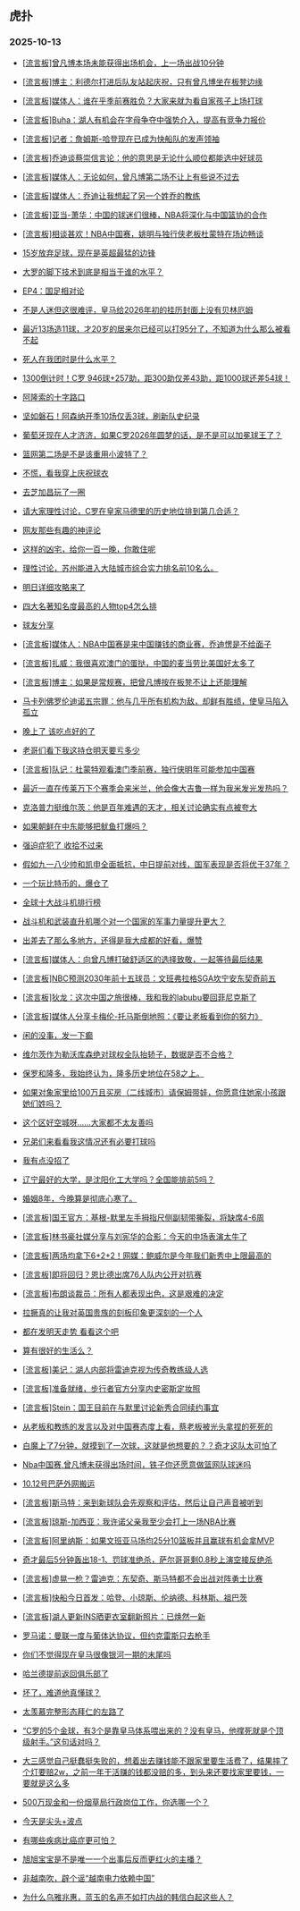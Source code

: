 ## 虎扑 
### 2025-10-13

+ [[流言板]曾凡博本场未能获得出场机会，上一场出战10分钟](https://bbs.hupu.com/635145461.html)

+ [[流言板]博主：利德尔打进后队友站起庆祝，只有曾凡博坐在板凳边缘](https://bbs.hupu.com/635145524.html)

+ [[流言板]媒体人：谁在乎季前赛胜负？大家来就为看自家孩子上场打球](https://bbs.hupu.com/635145066.html)

+ [[流言板]Buha：湖人有机会在字母争夺中强势介入，提高有竞争力报价](https://bbs.hupu.com/635145965.html)

+ [[流言板]记者：詹姆斯-哈登现在已成为快船队的发声领袖](https://bbs.hupu.com/635143844.html)

+ [[流言板]乔迪谈蔡崇信言论：他的意思是无论什么顺位都能选中好球员](https://bbs.hupu.com/635146018.html)

+ [[流言板]媒体人：无论如何，曾凡博第二场不让上有些说不过去](https://bbs.hupu.com/635145590.html)

+ [[流言板]媒体人：乔迪让我想起了另一个姓乔的教练](https://bbs.hupu.com/635145401.html)

+ [[流言板]亚当-萧华：中国的球迷们很棒，NBA将深化与中国篮协的合作](https://bbs.hupu.com/635143193.html)

+ [[流言板]相谈甚欢！NBA中国赛，姚明与独行侠老板杜蒙特在场边畅谈](https://bbs.hupu.com/635144645.html)

+ [15岁放弃足球，现在是英超最猛的边锋](https://bbs.hupu.com/635141152.html)

+ [大罗的脚下技术到底是相当于谁的水平？](https://bbs.hupu.com/635144549.html)

+ [EP4：国足相对论](https://bbs.hupu.com/635141126.html)

+ [不是人迷但这很难评，皇马给2026年初的挂历封面上没有贝林厄姆](https://bbs.hupu.com/635145141.html)

+ [最近13场造11球，才20岁的居来尔已经可以打95分了，不知道为什么那么被看不起](https://bbs.hupu.com/635144486.html)

+ [死人在我团时是什么水平？](https://bbs.hupu.com/635144823.html)

+ [1300倒计时！C罗 946球+257助，距300助仅差43助，距1000球还差54球！](https://bbs.hupu.com/635140812.html)

+ [阿隆索的十字路口](https://bbs.hupu.com/635143982.html)

+ [坚如磐石！阿森纳开季10场仅丢3球，刷新队史纪录](https://bbs.hupu.com/635140241.html)

+ [葡萄牙现在人才济济，如果C罗2026年圆梦的话，是不是可以加冕球王了？](https://bbs.hupu.com/635142040.html)

+ [篮网第二场是不是该重用小波特了？](https://bbs.hupu.com/635142929.html)

+ [不慌，看我穿上庆祝球衣](https://bbs.hupu.com/635146460.html)

+ [去芝加昌玩了一圈](https://bbs.hupu.com/635143509.html)

+ [请大家理性讨论，C罗在皇家马德里的历史地位排到第几合适？](https://bbs.hupu.com/635143780.html)

+ [网友那些有趣的神评论](https://bbs.hupu.com/635143443.html)

+ [这样的凶宅，给你一百一晚，你敢住呢](https://bbs.hupu.com/635145331.html)

+ [理性讨论，苏州能进入大陆城市综合实力排名前10名么。](https://bbs.hupu.com/635144952.html)

+ [明日详细攻略来了](https://bbs.hupu.com/635143666.html)

+ [四大名著知名度最高的人物top4怎么排](https://bbs.hupu.com/635145147.html)

+ [球友分享](https://bbs.hupu.com/635144777.html)

+ [[流言板]媒体人：NBA中国赛是来中国赚钱的商业赛，乔迪愣是不给面子](https://bbs.hupu.com/635147018.html)

+ [[流言板]扎威：我很喜欢澳门的蛋挞，中国的麦当劳比美国好太多了](https://bbs.hupu.com/635146855.html)

+ [[流言板]博主：如果是常规赛，把曾凡博按在板凳不让上还能理解](https://bbs.hupu.com/635147215.html)

+ [马卡列佛罗伦迪诺五宗罪：他与几乎所有机构为敌，却鲜有胜绩，使皇马陷入孤立](https://bbs.hupu.com/635146302.html)

+ [晚上了 该吃点好的了](https://bbs.hupu.com/635144873.html)

+ [老哥们看下我这持仓明天要亏多少](https://bbs.hupu.com/635146327.html)

+ [[流言板]队记：杜蒙特观看澳门季前赛，独行侠明年可能参加中国赛](https://bbs.hupu.com/635146882.html)

+ [最近一直在传莱万下个赛季会来米兰，他会像大吉鲁一样为我米发光发热吗？](https://bbs.hupu.com/635146073.html)

+ [克洛普力挺维尔茨：他是百年难遇的天才，相关讨论确实有点被夸大](https://bbs.hupu.com/635144753.html)

+ [如果朝鲜在中东能够把鱿鱼打爆吗？](https://bbs.hupu.com/635146906.html)

+ [强迫症犯了 收拾不过来](https://bbs.hupu.com/635144362.html)

+ [假如九一八少帅和凯申全面抵抗，中日提前对线，国军表现是否将优于37年？](https://bbs.hupu.com/635145441.html)

+ [一个玩比特币的，爆仓了](https://bbs.hupu.com/635145176.html)

+ [全球十大战斗机排行榜](https://bbs.hupu.com/635145339.html)

+ [战斗机和武装直升机哪个对一个国家的军事力量提升更大？](https://bbs.hupu.com/635145369.html)

+ [出差去了那么多地方，还得是我大成都的好看，爆赞](https://bbs.hupu.com/635145786.html)

+ [[流言板]媒体人：向曾凡博打破舒适区的选择致敬，一起等待最后结果](https://bbs.hupu.com/635146111.html)

+ [[流言板]NBC预测2030年前十五球员：文班弗拉格SGA坎宁安东契奇前五](https://bbs.hupu.com/635146621.html)

+ [[流言板]狄龙：这次中国之旅很棒，我和我的labubu要回菲尼克斯了](https://bbs.hupu.com/635146556.html)

+ [[流言板]媒体人分享卡梅伦-托马斯倒地照：《要让老板看到你的努力》](https://bbs.hupu.com/635147091.html)

+ [闲的没事，发一下癫](https://bbs.hupu.com/635142735.html)

+ [维尔茨作为勒沃库森绝对球权全队抬轿子，数据是否不合格？](https://bbs.hupu.com/635141874.html)

+ [保罗和隆多，我始终认为，隆多历史地位在58之上。](https://bbs.hupu.com/635146775.html)

+ [如果对象家里给100万且买房（二线城市）请保姆带娃，你愿意住她家小孩跟她们姓吗？](https://bbs.hupu.com/635147151.html)

+ [这个区好空城呀……大家都不太友善吗](https://bbs.hupu.com/635146988.html)

+ [兄弟们来看看我这情况还有必要打球吗](https://bbs.hupu.com/635148001.html)

+ [我有点没招了](https://bbs.hupu.com/635147871.html)

+ [辽宁最好的大学，是沈阳化工大学吗？全国能排前5吗？](https://bbs.hupu.com/635147851.html)

+ [婚姻8年，今晚算是彻底心寒了。](https://bbs.hupu.com/635147568.html)

+ [[流言板]国王官方：基根-默里左手拇指尺侧副韧带撕裂，将缺席4-6周](https://bbs.hupu.com/635148273.html)

+ [[流言板]林书豪社媒分享与刘宪华的合影：今天的中场表演太牛了](https://bbs.hupu.com/635147762.html)

+ [[流言板]两场均拿下6+2+2！网媒：鲍威尔是今年我们新秀中上限最高的](https://bbs.hupu.com/635146759.html)

+ [[流言板]即将回归？恩比德出席76人队内公开对抗赛](https://bbs.hupu.com/635148147.html)

+ [[流言板]布朗谈裁员：所有人都表现出色，这是艰难的决定](https://bbs.hupu.com/635147991.html)

+ [拉撅真的让我对英国贵族的刻板印象更深刻的一个人](https://bbs.hupu.com/635146678.html)

+ [都在发明天走势 看看这个吧](https://bbs.hupu.com/635147378.html)

+ [算有很好的生活么？](https://bbs.hupu.com/635147211.html)

+ [[流言板]美记：湖人内部将雷迪克视为传奇教练级人选](https://bbs.hupu.com/635148309.html)

+ [[流言板]准备就绪，步行者官方分享内史密斯定妆照](https://bbs.hupu.com/635147847.html)

+ [[流言板]Stein：国王目前在与默里讨论新秀合同续约事宜](https://bbs.hupu.com/635148369.html)

+ [从老板和教练的发言以及对中国赛态度上看，蔡老板被光头拿捏的死死的](https://bbs.hupu.com/635147587.html)

+ [白魔上了7分钟，就摸到了一次球，这就是他想要的？？奇才这队太可怕了](https://bbs.hupu.com/635148307.html)

+ [Nba中国赛,曾凡博未获得出场时间，铁子你还愿意做篮网队球迷吗](https://bbs.hupu.com/635147340.html)

+ [10.12号巴萨外网搬运](https://bbs.hupu.com/635144219.html)

+ [[流言板]斯马特：来到新球队会先观察和评估，然后让自己声音被听到](https://bbs.hupu.com/635148500.html)

+ [[流言板]琼斯-加西亚：我许诺父亲我至少会打上一场NBA比赛](https://bbs.hupu.com/635148512.html)

+ [[流言板]阿里纳斯：如果文班亚马场均25分10篮板并且赢球有机会拿MVP](https://bbs.hupu.com/635148617.html)

+ [奇才最后5分钟轰出18-1、罚球准绝杀，萨尔哥哥剩0.8秒上演空接反绝杀](https://bbs.hupu.com/635148959.html)

+ [[流言板]虚晃一枪？雷迪克：东契奇、斯马特都不会出战对阵勇士比赛](https://bbs.hupu.com/635149035.html)

+ [[流言板]快船今日首发：哈登、小琼斯、伦纳德、科林斯、祖巴茨](https://bbs.hupu.com/635149208.html)

+ [[流言板]湖人更新INS晒更衣室翻新照片：已焕然一新](https://bbs.hupu.com/635148930.html)

+ [罗马诺：曼联一度与葡体达协议，但约克雷斯只去枪手](https://bbs.hupu.com/635145195.html)

+ [你们不觉得现在皇马很像银河一期的末尾吗](https://bbs.hupu.com/635147918.html)

+ [哈兰德提前返回俱乐部了](https://bbs.hupu.com/635146707.html)

+ [坏了，难道他真懂球？](https://bbs.hupu.com/635146975.html)

+ [太羡慕完整形态拜仁的左路了](https://bbs.hupu.com/635147420.html)

+ [“C罗的5个金球，有3个是靠皇马体系喂出来的？没有皇马，他撑死就是个顶级射手。”这句话对吗？](https://bbs.hupu.com/635148125.html)

+ [大三感觉自己挺蠢挺失败的，想着出去赚钱能不跟家里要生活费了，结果摔了个灯要赔2w，之前一年干活赚的钱都没赔的多，到头来还要找家里要钱，一要就是这么多](https://bbs.hupu.com/635148656.html)

+ [500万现金和一份烟草局行政岗位工作，你选哪一个？](https://bbs.hupu.com/635149033.html)

+ [今天是尖头+波点](https://bbs.hupu.com/635148826.html)

+ [有哪些疾病比癌症更可怕？](https://bbs.hupu.com/635148809.html)

+ [旭旭宝宝是不是唯一一个出事后反而更红火的主播？](https://bbs.hupu.com/635148721.html)

+ [非越南吹，辟个谣“越南电力依赖中国”](https://bbs.hupu.com/635149098.html)

+ [为什么乌雅兆惠，蓝玉的名声不如打内战的韩信白起这些人？](https://bbs.hupu.com/635149054.html)

